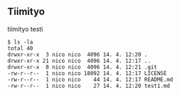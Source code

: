 ## Tiimityo
tiimityo testi

	$ ls -la
	total 40
	drwxr-xr-x  3 nico nico  4096 14. 4. 12:20 .
	drwxr-xr-x 21 nico nico  4096 14. 4. 12:17 ..
	drwxr-xr-x  8 nico nico  4096 14. 4. 12:21 .git
	-rw-r--r--  1 nico nico 18092 14. 4. 12:17 LICENSE
	-rw-r--r--  1 nico nico    44 14. 4. 12:17 README.md
	-rw-r--r--  1 nico nico    27 14. 4. 12:20 test1.md
	

